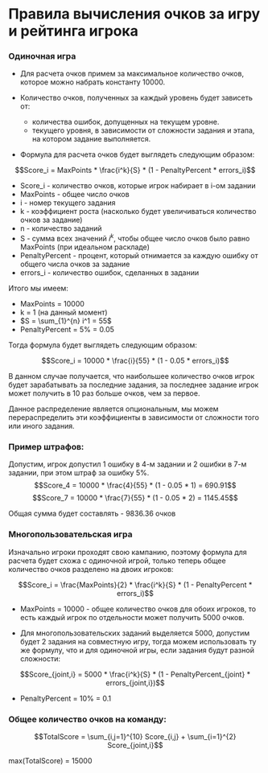 
# Правила вычисления очков за игру и рейтинга игрока

### Одиночная игра

- Для расчета очков примем за максимальное количество очков,
которое можно набрать константу 10000.

- Количество очков, полученных за каждый уровень будет зависеть от:
  - количества ошибок, допущенных на текущем уровне.
  - текущего уровня, в зависимости от сложности задания и этапа,
   на котором задание выполняется.

- Формула для расчета очков будет выглядеть следующим образом:


$$Score_i = MaxPoints * \frac{i^k}{S} * (1 - PenaltyPercent * errors_i)$$

- Score_i - количество очков, которые игрок набирает в i-ом задании
- MaxPoints - общее число очков
- i - номер текущего задания
- k - коэффициент роста (насколько будет увеличиваться количество очков за задание)
- n - количество заданий
- S - сумма всех значений $i^k$, чтобы общее число очков было равно MaxPoints
  (при идеальном раскладе)
- PenaltyPercent - процент, который отнимается за каждую ошибку
  от общего числа очков за задание
- errors_i - количество ошибок, сделанных в задании

Итого мы имеем:
- MaxPoints = 10000
- k = 1 (на данный момент)
- $S = \sum_{1}^{n} i^1 = 55$
- PenaltyPercent = 5% = 0.05

Тогда формула будет выглядеть следующим образом:

$$Score_i = 10000 * \frac{i}{55} * (1 - 0.05 * errors_i)$$

В данном случае получается, что наибольшее количество очков игрок будет
зарабатывать за последние задания, за последнее задание игрок может получить
в 10 раз больше очков, чем за первое.

Данное распределение является опциональным, мы можем перераспределить эти
коэффициенты в зависимости от сложности того или иного задания.

### Пример штрафов:
Допустим, игрок допустил 1 ошибку в 4-м задании и 2 ошибки в 7-м задании,
при этом штраф за ошибку 5%.
$$Score_4 = 10000 * \frac{4}{55} * (1 - 0.05 * 1) = 690.91$$
$$Score_7 = 10000 * \frac{7}{55} * (1 - 0.05 * 2) = 1145.45$$

Общая сумма будет составлять - 9836.36 очков

### Многопользовательская игра

Изначально игроки проходят свою кампанию, поэтому формула для расчета будет
схожа с одиночной игрой, только теперь общее количество очков разделено на
двоих игроков:

$$Score_i = \frac{MaxPoints}{2} * \frac{i^k}{S} * (1 - PenaltyPercent * errors_i)$$

- MaxPoints = 10000 - общее количество очков для обоих игроков, то есть
  каждый игрок по отдельности может получить 5000 очков.

- Для многопользовательских заданий выделяется 5000, допустим будет 2 задания
 на совместную игру, тогда можем использовать ту же формулу, что и для
 одиночной игры, если задания будут разной сложности:

$$Score_{joint,i} = 5000 * \frac{i^k}{S} * (1 - PenaltyPercent_{joint} * errors_{joint,i})$$
- PenaltyPercent = 10% = 0.1

### Общее количество очков на команду:

$$TotalScore = \sum_{i,j=1}^{10} Score_{i,j} + \sum_{i=1}^{2} Score_{joint,i}$$

max(TotalScore) = 15000



